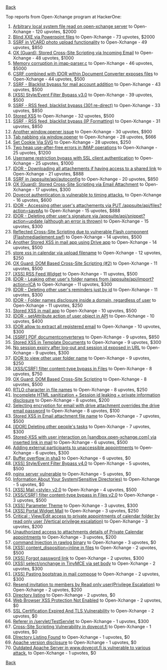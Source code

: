 [Back](../README.md)

Top reports from Open-Xchange program at HackerOne:

1. [Arbitrary local system file read on open-xchange server](https://hackerone.com/reports/303744) to Open-Xchange - 120 upvotes, $2000
2. [Blind XXE via Powerpoint files](https://hackerone.com/reports/334488) to Open-Xchange - 73 upvotes, $2000
3. [SSRF in VCARD photo upload functionality](https://hackerone.com/reports/296045) to Open-Xchange - 49 upvotes, $850
4. [OX (Guard): Stored Cross-Site Scripting via Incoming Email](https://hackerone.com/reports/156258) to Open-Xchange - 48 upvotes, $1000
5. [Memory corruption in imap-parser.c](https://hackerone.com/reports/537550) to Open-Xchange - 46 upvotes, $5000
6. [CSRF combined with IDOR within Document Converter exposes files](https://hackerone.com/reports/398316) to Open-Xchange - 44 upvotes, $500
7. [SSRF - Blacklist bypass for mail account addition](https://hackerone.com/reports/303378) to Open-Xchange - 43 upvotes, $500
8. [[XSS] Style/Event Filter Bypass v3.0](https://hackerone.com/reports/314204) to Open-Xchange - 39 upvotes, $500
9. [SSRF - RSS feed, blacklist bypass (301 re-direct)](https://hackerone.com/reports/299135) to Open-Xchange - 33 upvotes, $850
10. [Stored XSS](https://hackerone.com/reports/299806) to Open-Xchange - 32 upvotes, $500
11. [SSRF - RSS feed, blacklist bypass (IP Formatting)](https://hackerone.com/reports/299130) to Open-Xchange - 31 upvotes, $850
12. [Another window.opener issue](https://hackerone.com/reports/537840) to Open-Xchange - 30 upvotes, $900
13. [Tab nabbing via window.opener](https://hackerone.com/reports/179568) to Open-Xchange - 28 upvotes, $666
14. [Set Cookie Via SVG](https://hackerone.com/reports/195045) to Open-Xchange - 28 upvotes, $250
15. [Two heap use-after-free errors in IMAP operations](https://hackerone.com/reports/546644) to Open-Xchange - 25 upvotes, $1200
16. [Username restriction bypass with SSL client authentication](https://hackerone.com/reports/480928) to Open-Xchange - 25 upvotes, $1000
17. [IDOR - Downloading all attachements if having access to a shared link](https://hackerone.com/reports/194790) to Open-Xchange - 21 upvotes, $888
18. [SSRF in /appsuite/api/autoconfig](https://hackerone.com/reports/293847) to Open-Xchange - 20 upvotes, $850
19. [OX (Guard): Stored Cross-Site Scripting via Email Attachment](https://hackerone.com/reports/165275) to Open-Xchange - 17 upvotes, $300
20. [Dovecot authentication is vulnerable to timing attacks.](https://hackerone.com/reports/219607) to Open-Xchange - 16 upvotes, $600
21. [IDOR - Accessing other user's attachements via PUT /appsuite/api/files?action=saveAs](https://hackerone.com/reports/204984) to Open-Xchange - 15 upvotes, $888
22. [IDOR - Deleting other user's signature via /appsuite/api/snippet?action=update (although an error is thrown)](https://hackerone.com/reports/199321) to Open-Xchange - 15 upvotes, $300
23. [Reflected Cross-Site Scripting due to vulnerable Flash component (Flashmediaelement.swf)](https://hackerone.com/reports/180253) to Open-Xchange - 14 upvotes, $500
24. [Another Stored XSS in mail app using Drive app](https://hackerone.com/reports/538632) to Open-Xchange - 14 upvotes, $500
25. [store xss in calendar via upload filename](https://hackerone.com/reports/385407) to Open-Xchange - 12 upvotes, $250
26. [OX Guard: DOM Based Cross-Site Scripting (#2)](https://hackerone.com/reports/164821) to Open-Xchange - 11 upvotes, $500
27. [[XSS] RSS Feed Widget](https://hackerone.com/reports/361938) to Open-Xchange - 11 upvotes, $500
28. [IDOR - Leaking other user's folder names from /appsuite/api/import?action=ICA](https://hackerone.com/reports/199281) to Open-Xchange - 11 upvotes, $300
29. [IDOR - Deleting other user's reminders just by id](https://hackerone.com/reports/198969) to Open-Xchange - 11 upvotes, $300
30. [IDOR - Folder names disclosure inside a domain, regardless of user](https://hackerone.com/reports/194574) to Open-Xchange - 11 upvotes, $250
31. [Stored XSS in mail app](https://hackerone.com/reports/538323) to Open-Xchange - 10 upvotes, $500
32. [IDOR - setAttribute action of user object in API](https://hackerone.com/reports/285432) to Open-Xchange - 10 upvotes, $400
33. [IDOR allow to extract all registered email](https://hackerone.com/reports/302485) to Open-Xchange - 10 upvotes, $300
34. [[SSRF] PDF documentconverterws](https://hackerone.com/reports/361793) to Open-Xchange - 9 upvotes, $850
35. [Stored XSS in Template Documents](https://hackerone.com/reports/179559) to Open-Xchange - 9 upvotes, $300
36. [No session expiry after log-out and session id exposed in URL](https://hackerone.com/reports/434715) to Open-Xchange - 9 upvotes, $300
37. [IDOR to view other user folder name](https://hackerone.com/reports/333767) to Open-Xchange - 9 upvotes, $250
38. [[XSS/CSRF] filter content-type bypass in Files](https://hackerone.com/reports/304098) to Open-Xchange - 8 upvotes, $750
39. [OX Guard: DOM Based Cross-Site Scripting](https://hackerone.com/reports/158853) to Open-Xchange - 8 upvotes, $500
40. [RTLO character in file names](https://hackerone.com/reports/210354) to Open-Xchange - 8 upvotes, $250
41. [Incomplete HTML sanitization + Session id leaking + private information disclosure](https://hackerone.com/reports/200487) to Open-Xchange - 8 upvotes, $200
42. [Selecting encryption for email with drive attachment overrides the drive email password](https://hackerone.com/reports/180037) to Open-Xchange - 8 upvotes, $100
43. [Stored XSS in Email attachment file name](https://hackerone.com/reports/388506) to Open-Xchange - 7 upvotes, $500
44. [[IDOR] Deleting other people's tasks](https://hackerone.com/reports/293845) to Open-Xchange - 7 upvotes, $300
45. [Stored-XSS with user interaction on [sandbox.open-xchange.com] via inserted link in mail](https://hackerone.com/reports/325510) to Open-Xchange - 6 upvotes, $500
46. [Adding external participants to unaccessible appointments](https://hackerone.com/reports/294232) to Open-Xchange - 6 upvotes, $300
47. [Buffer overflow in sha3](https://hackerone.com/reports/356763) to Open-Xchange - 6 upvotes, $0
48. [[XSS] Style/Event Filter Bypass v4.0](https://hackerone.com/reports/342610) to Open-Xchange - 5 upvotes, $500
49. [nginx server vulnerable](https://hackerone.com/reports/137230) to Open-Xchange - 5 upvotes, $0
50. [Information About Your System(Sensitive Directories)](https://hackerone.com/reports/200572) to Open-Xchange - 5 upvotes, $0
51. [[XSS] Mail &lt;style&gt; v2.0](https://hackerone.com/reports/299466) to Open-Xchange - 4 upvotes, $500
52. [[XSS/CSRF] filter content-type bypass in Files v2.0](https://hackerone.com/reports/321980) to Open-Xchange - 3 upvotes, $500
53. [[XSS] Parameter Theme](https://hackerone.com/reports/340926) to Open-Xchange - 3 upvotes, $300
54. [[XSS] Portal Widget Mail](https://hackerone.com/reports/295540) to Open-Xchange - 3 upvotes, $250
55. [Critical : View/Edit access to private appointments of calendar folder by read only user (Vertical privilege escalation)](https://hackerone.com/reports/220874) to Open-Xchange - 3 upvotes, $200
56. [Unauthorized access to attachments details of Private Calendar appointments](https://hackerone.com/reports/220864) to Open-Xchange - 3 upvotes, $200
57. [command Injection in rawlog binary](https://hackerone.com/reports/356775) to Open-Xchange - 3 upvotes, $0
58. [[XSS] content_disposition=inline in files](https://hackerone.com/reports/356586) to Open-Xchange - 2 upvotes, $500
59. [[XSS] Forgot password link](https://hackerone.com/reports/337488) to Open-Xchange - 2 upvotes, $300
60. [[XSS] select/onchange in TinyMCE via set body](https://hackerone.com/reports/335607) to Open-Xchange - 2 upvotes, $300
61. [[XSS] Pasting bootstrap in mail compose](https://hackerone.com/reports/331975) to Open-Xchange - 2 upvotes, $300
62. [Resend invitation to members by Read only user(Privilege Escalation)](https://hackerone.com/reports/219192) to Open-Xchange - 2 upvotes, $200
63. [Directory listing](https://hackerone.com/reports/193753) to Open-Xchange - 2 upvotes, $0
64. [Web Browser XSS Protection Not Enabled](https://hackerone.com/reports/187225) to Open-Xchange - 2 upvotes, $0
65. [SSL Certification Expired And TLS Vulnerability](https://hackerone.com/reports/207404) to Open-Xchange - 2 upvotes, $0
66. [Referer in /servlet/TestServlet](https://hackerone.com/reports/342976) to Open-Xchange - 1 upvotes, $300
67. [Cross-Site Scripting Vulnerability in dovecot.fi](https://hackerone.com/reports/135316) to Open-Xchange - 1 upvotes, $0
68. [DIrectory Listing Found](https://hackerone.com/reports/138558) to Open-Xchange - 1 upvotes, $0
69. [Apache version disclosure](https://hackerone.com/reports/139547) to Open-Xchange - 1 upvotes, $0
70. [Outdated Apache Server in www.dovecot.fi is vulnerable to various attack.](https://hackerone.com/reports/139591) to Open-Xchange - 1 upvotes, $0


[Back](../README.md)